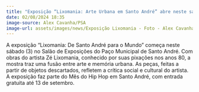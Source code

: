 ```yaml
---
title: "Exposição “Lixomania: Arte Urbana em Santo André” abre neste sábado"
date: 02/08/2024 18:35
image-source: Alex Cavanha/PSA
image-url: assets/images/news/Exposição Lixomania - Foto - Alex Cavanha_PSA (6).jpeg
---
```


A exposição “Lixomania: De Santo André para o Mundo” começa neste sábado (3) no Salão de Exposições do Paço Municipal de Santo André. Com obras do artista Zé Lixomania, conhecido por suas pixações nos anos 80, a mostra traz uma fusão entre arte e memória urbana. As peças, feitas a partir de objetos descartados, refletem a crítica social e cultural do artista. A exposição faz parte do Mês do Hip Hop em Santo André, com entrada gratuita até 13 de setembro.